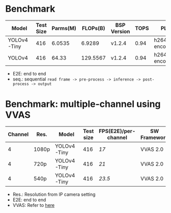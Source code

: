 <!--
 Copyright (c) 2023 Innodisk crop.
 
 This software is released under the MIT License.
 https://opensource.org/licenses/MIT
-->

# Benchmark

Model | Test Size | Parms(M) | FLOPs(B) | BSP Version | TOPS | PL | inferencing flow | FPS(E2E)
--- | --- | --- | --- | --- | --- | --- | --- | ---
YOLOv4-Tiny | 416 | 6.0535 | 6.9289 | v1.2.4 | 0.94 | h264 encoder | seq. | *29.8*
YOLOv4 | 416 | 64.33 | 129.5567 | v1.2.4 | 0.94 | h264 encoder | seq. | *8.7*

- E2E: end to end 
- seq.: sequential ```read frame -> pre-process -> inference -> post-process -> output ```

# Benchmark: multiple-channel using VVAS

Channel | Res. | Model | Test size | FPS(E2E)/per-channel | SW Framework
--- | --- | --- | --- | --- | ---
4 | 1080p | YOLOv4-Tiny | 416 | *17* | VVAS 2.0
4 | 720p | YOLOv4-Tiny | 416 | *21* | VVAS 2.0
4 | 540p | YOLOv4-Tiny | 416 | *23.5* | VVAS 2.0

- Res.: Resolution from IP camera setting
- E2E: end to end 
- VVAS: Refer to [here](../3.POC/VVAS-Demo.md) 